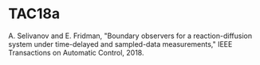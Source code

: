 # TAC18a
A. Selivanov and E. Fridman, "Boundary observers for a reaction-diffusion system under time-delayed and sampled-data measurements," IEEE Transactions on Automatic Control, 2018.
